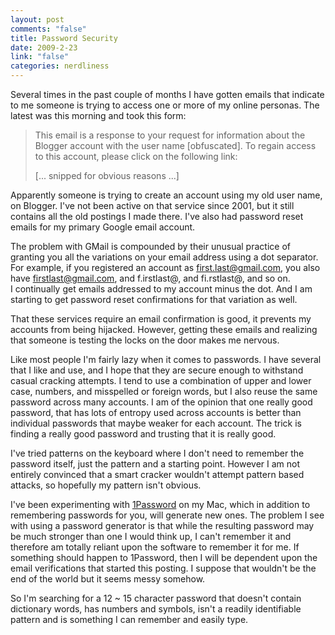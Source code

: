 ```yaml
--- 
layout: post
comments: "false"
title: Password Security
date: 2009-2-23
link: "false"
categories: nerdliness
---
```

Several times in the past couple of months I have gotten emails that indicate to me someone is trying to access one or more of my online personas. The latest was this morning and took this form:
<blockquote>This email is a response to your request for information about the Blogger account with the user name [obfuscated]. To regain access to this account, please click on the following link:

[... snipped for obvious reasons ...] </blockquote>
Apparently someone is trying to create an account using my old user name, on Blogger. I've not been active on that service since 2001, but it still contains all the old postings I made there. I've also had password reset emails for my primary Google email account.

The problem with GMail is compounded by their unusual practice of granting you all the variations on your email address using a dot separator. For example, if you registered an account as first.last@gmail.com, you also have firstlast@gmail.com, and f.irstlast@, and fi.rstlast@, and so on. I continually get emails addressed to my account minus the dot. And I am starting to get password reset confirmations for that variation as well.

That these services require an email confirmation is good, it prevents my accounts from being hijacked. However, getting these emails and realizing that someone is testing the locks on the door makes me nervous. 

Like most people I'm fairly lazy when it comes to passwords. I have several that I like and use, and I hope that they are secure enough to withstand casual cracking attempts. I tend to use a combination of upper and lower case, numbers, and misspelled or foreign words, but I also reuse the same password across many accounts. I am of the opinion that one really good password, that has lots of entropy used across accounts is better than individual passwords that maybe weaker for each account. The trick is finding a really good password and trusting that it is really good.

I've tried patterns on the keyboard where I don't need to remember the password itself, just the pattern and a starting point. However I am not entirely convinced that a smart cracker wouldn't attempt pattern based attacks, so hopefully my pattern isn't obvious.

I've been experimenting with <a title="1Password" href="http://agilewebsolutions.com/products/1Password" target="_blank">1Password</a> on my Mac, which in addition to remembering passwords for you, will generate new ones. The problem I see with using a password generator is that while the resulting password may be much stronger than one I would think up, I can't remember it and therefore am totally reliant upon the software to remember it for me. If something should happen to 1Password, then I will be dependent upon the email verifications that started this posting. I suppose that wouldn't be the end of the world but it seems messy somehow.

So I'm searching for a 12 ~ 15 character password that doesn't contain dictionary words, has numbers and symbols, isn't a readily identifiable pattern and is something I can remember and easily type.
